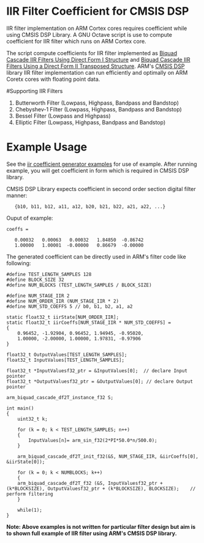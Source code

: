# IIR Filter Coefficient for CMSIS DSP

IIR filter implementation on ARM Cortex cores requires coefficient while using CMSIS DSP Library. A GNU Octave script is use to compute coefficient for IIR filter which runs on ARM Cortex core.  
  
The script compute coefficients for IIR filter implemented as [Biquad Cascade IIR Filters Using Direct Form I Structure](https://www.keil.com/pack/doc/CMSIS/DSP/html/group__BiquadCascadeDF1.html) and [Biquad Cascade IIR Filters Using a Direct Form II Transposed Structure](https://www.keil.com/pack/doc/CMSIS/DSP/html/group__BiquadCascadeDF2T.html). ARM's [CMSIS DSP](https://www.keil.com/pack/doc/CMSIS/DSP/html/index.html) library IIR filter implementation can run efficiently and optimally on ARM Coretx cores with floating point data.
  
  
#Supporting IIR Filters
1. Butterworth Filter (Lowpass, Highpass, Bandpass and Bandstop)  
2. Chebyshev-1 Filter (Lowpass, Highpass, Bandpass and Bandstop)  
3. Bessel Filter (Lowpass and Highpass)  
4. Elliptic Filter (Lowpass, Highpass, Bandpass and Bandstop)  

# Example Usage
  
See the [iir coefficient generator examples]() for use of example. After running example, you will get coefficient in form which is required in CMSIS DSP library.
  
CMSIS DSP Library expects coefficient in second order section digital filter manner:
```
   {b10, b11, b12, a11, a12, b20, b21, b22, a21, a22, ...}
```
Ouput of example:
```
coeffs =

   0.00032   0.00063   0.00032   1.84850  -0.86742
   1.00000   1.00001  -0.00000   0.86679  -0.00000
```
  
The generated coefficient can be directly used in ARM's filter code like following:
  
```
#define TEST_LENGTH_SAMPLES 128
#define BLOCK_SIZE 32
#define NUM_BLOCKS (TEST_LENGTH_SAMPLES / BLOCK_SIZE)

#define NUM_STAGE_IIR 2
#define NUM_ORDER_IIR (NUM_STAGE_IIR * 2)
#define NUM_STD_COEFFS 5 // b0, b1, b2, a1, a2

static float32_t iirState[NUM_ORDER_IIR];
static float32_t iirCoeffs[NUM_STAGE_IIR * NUM_STD_COEFFS] = 
{
    0.96452, -1.92904, 0.96452, 1.94945, -0.95020,
    1.00000, -2.00000, 1.00000, 1.97831, -0.97906
}

float32_t OutputValues[TEST_LENGTH_SAMPLES];
float32_t InputValues[TEST_LENGTH_SAMPLES];

float32_t *InputValuesf32_ptr = &InputValues[0];  // declare Input pointer 
float32_t *OutputValuesf32_ptr = &OutputValues[0]; // declare Output pointer

arm_biquad_cascade_df2T_instance_f32 S;

int main()
{
    uint32_t k;
    
    for (k = 0; k < TEST_LENGTH_SAMPLES; n++)
    {
  	    InputValues[n]= arm_sin_f32(2*PI*50.0*n/500.0);
    }
    
    arm_biquad_cascade_df2T_init_f32(&S, NUM_STAGE_IIR, &iirCoeffs[0], &iirState[0]);
    
    for (k = 0; k < NUMBLOCKS; k++)
    {
	arm_biquad_cascade_df2T_f32 (&S, InputValuesf32_ptr + (k*BLOCKSIZE), OutputValuesf32_ptr + (k*BLOCKSIZE), BLOCKSIZE);    // perform filtering
    }
    
    while(1);
}
```  
  
**Note: Above examples is not written for particular filter design but aim is to shown full example of IIR filter using ARM's CMSIS DSP library.**
